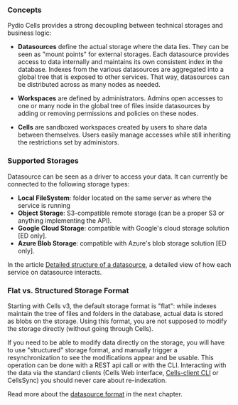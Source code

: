 ### Concepts

Pydio Cells provides a strong decoupling between technical storages and business logic:

- **Datasources** define the actual storage where the data lies. They can be seen as "mount points" for external storages. Each datasource provides access to data internally and maintains its own consistent index in the database. Indexes from the various datasources are aggregated into a global tree that is exposed to other services. That way, datasources can be distributed across as many nodes as needed.

- **Workspaces** are defined by administrators. Admins open accesses to one or many node in the global tree of files inside datasources by adding or removing permissions and policies on these nodes.

- **Cells** are sandboxed workspaces created by users to share data between themselves. Users easily manage accesses while still inheriting the restrictions set by administors.

### Supported Storages

Datasource can be seen as a driver to access your data. It can currently be connected to the following storage types:

- **Local FileSystem**: folder located on the same server as where the service is running
- **Object Storage**: S3-compatible remote storage (can be a proper S3 or anything implementing the API).
- **Google Cloud Storage**: compatible with Google's cloud storage solution [ED only].
- **Azure Blob Storage**: compatible with Azure's blob storage solution [ED only].

In the article [Detailed structure of a datasource](./services-involved), a detailed view of how each service on datasource interacts.

### Flat vs. Structured Storage Format 

Starting with Cells v3, the default storage format is "flat": while indexes maintain the tree of files and folders in the database, actual data is stored as blobs on the storage. Using this format, you are not supposed to modify the storage directly (without going through Cells). 

If you need to be able to modify data directly on the storage, you will have to use "structured" storage format, and manually trigger a resynchronization to see the modifications appear and be usable. This operation can be done with a REST api call or with the CLI. Interacting with the data via the standard clients (Cells Web interface, [Cells-client CLI](https://github.com/pydio/cells-client) or CellsSync) you should never care about re-indexation.

Read more about the [datasource format](./datasource-format) in the next chapter.

